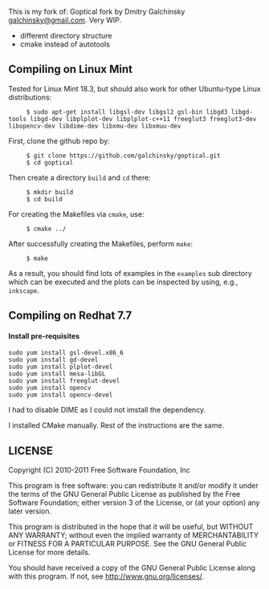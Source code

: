 This is my fork of:
Goptical fork by Dmitry Galchinsky <galchinsky@gmail.com>. Very WIP.

* different directory structure
* cmake instead of autotools

## Compiling on Linux Mint 

Tested for Linux Mint 18.3, but should also work for other Ubuntu-type Linux distributions:

```
     $ sudo apt-get install libgsl-dev libgsl2 gsl-bin libgd3 libgd-tools libgd-dev libplplot-dev libplplot-c++11 freeglut3 freeglut3-dev libopencv-dev libdime-dev libxmu-dev libxmuu-dev
```

First, clone the github repo by:

```
     $ git clone https://github.com/galchinsky/goptical.git
     $ cd goptical
```

Then create a directory `build` and `cd` there:

```
     $ mkdir build
     $ cd build
```

For creating the Makefiles via `cmake`, use:

```
     $ cmake ../
```

After successfully creating the Makefiles, perform `make`:

```
     $ make
```

As a result, you should find lots of examples in the `examples` sub directory which can be executed and the plots can be inspected by using, e.g., `inkscape`.

## Compiling on Redhat 7.7

#### Install pre-requisites

```
sudo yum install gsl-devel.x86_6
sudo yum install gd-devel
sudo yum install plplot-devel
sudo yum install mesa-libGL
sudo yum install freeglut-devel
sudo yum install opencv
sudo yum install opencv-devel
```

I had to disable DIME as I could not imstall the dependency.

I installed CMake manually.
Rest of the instructions are the same.



## LICENSE


 Copyright (C) 2010-2011 Free Software Foundation, Inc
 
 This program is free software: you can redistribute it and/or modify
 it under the terms of the GNU General Public License as published by
 the Free Software Foundation; either version 3 of the License, or
 (at your option) any later version.
 
 This program is distributed in the hope that it will be useful,
 but WITHOUT ANY WARRANTY; without even the implied warranty of
 MERCHANTABILITY or FITNESS FOR A PARTICULAR PURPOSE.  See the
 GNU General Public License for more details.
 
 You should have received a copy of the GNU General Public License
 along with this program.  If not, see <http://www.gnu.org/licenses/>.
